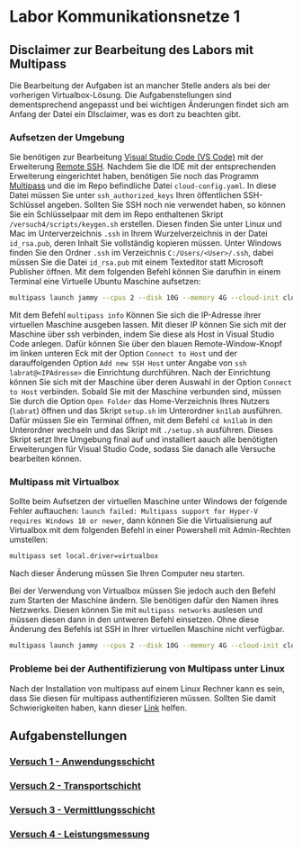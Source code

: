 # Labor Kommunikationsnetze 1

## Disclaimer zur Bearbeitung des Labors mit Multipass
Die Bearbeitung der Aufgaben ist an mancher Stelle anders als bei der vorherigen Virtualbox-Lösung. Die Aufgabenstellungen sind dementsprechend angepasst und bei wichtigen Änderungen findet sich am Anfang der Datei ein DIsclaimer, was es dort zu beachten gibt.

### Aufsetzen der Umgebung
Sie benötigen zur Bearbeitung [Visual Studio Code (VS Code)](https://code.visualstudio.com) mit der Erweiterung [Remote SSH](https://marketplace.visualstudio.com/items?itemName=ms-vscode-remote.remote-ssh). Nachdem Sie die IDE mit der entsprechenden Erweiterung eingerichtet haben, benötigen Sie noch das Programm [Multipass](https://multipass.run/) und die im Repo befindliche Datei `cloud-config.yaml`. In diese Datei müssen Sie unter `ssh_authorized_keys` Ihren öffentlichen SSH-Schlüssel angeben. Sollten Sie SSH noch nie verwendet haben, so können Sie ein Schlüsselpaar mit dem im Repo enthaltenen Skript `/versuch4/scripts/keygen.sh` erstellen. Diesen finden Sie unter Linux und Mac im Unterverzeichnis `.ssh` in Ihrem Wurzelverzeichnis in der Datei `id_rsa.pub`, deren Inhalt Sie vollständig kopieren müssen. Unter Windows finden Sie den Ordner `.ssh` im Verzeichnis `C:/Users/<User>/.ssh`, dabei müssen Sie die Datei `id_rsa.pub` mit einem Texteditor statt Microsoft Publisher öffnen. Mit dem folgenden Befehl können Sie darufhin in einem Terminal eine Virtuelle Ubuntu Maschine aufsetzen: 
```bash
multipass launch jammy --cpus 2 --disk 10G --memory 4G --cloud-init cloud-config.yaml
```
Mit dem Befehl `multipass info` Können Sie sich die IP-Adresse ihrer virtuellen Maschine ausgeben lassen. Mit dieser IP können Sie sich mit der Maschine über ssh verbinden, indem Sie diese als Host in Visual Studio Code anlegen. Dafür können Sie über den blauen Remote-Window-Knopf im linken unteren Eck mit der Option `Connect to Host` und der darauffolgenden Option `Add new SSH Host` unter Angabe von `ssh labrat@<IPAdresse>` die Einrichtung durchführen. Nach der Einrichtung können Sie sich mit der Maschine über deren Auswahl in der Option `Connect to Host` verbinden. Sobald Sie mit der Maschine verbunden sind, müssen Sie durch die Option `Open Folder` das Home-Verzeichnis Ihres Nutzers (`labrat`) öffnen und das Skript `setup.sh` im Unterordner `kn1lab` ausführen. Dafür müssen Sie ein Terminal öffnen, mit dem Befehl `cd kn1lab` in den Unterordner wechseln und das Skript mit `./setup.sh` ausführen. Dieses Skript setzt Ihre Umgebung final auf und installiert aauch alle benötigten Erweiterungen für Visual Studio Code, sodass Sie danach alle Versuche bearbeiten können.

### Multipass mit Virtualbox
Sollte beim Aufsetzen der virtuellen Maschine unter Windows der folgende Fehler auftauchen: `launch failed: Multipass support for Hyper-V requires Windows 10 or newer`, dann können Sie die Virtualisierung auf Virtualbox mit dem folgenden Befehl in einer Powershell mit Admin-Rechten umstellen:
```bash
multipass set local.driver=virtualbox
```
Nach dieser Änderung müssen Sie Ihren Computer neu starten.

Bei der Verwendung von Virtualbox müssen Sie jedoch auch den Befehl zum Starten der Maschine ändern. SIe benötigen dafür den Namen ihres Netzwerks. Diesen können Sie mit `multipass networks` auslesen und müssen diesen dann in den untweren Befehl einsetzen. Ohne diese Änderung des Befehls ist SSH in Ihrer virtuellen Maschine nicht verfügbar.
```bash
multipass launch jammy --cpus 2 --disk 10G --memory 4G --cloud-init cloud-config.yaml --network name="<Netzwerk-Name>"
```

### Probleme bei der Authentifizierung von Multipass unter Linux
Nach der Installation von multipass auf einem Linux Rechner kann es sein, dass Sie diesen für multipass authentifizieren müssen. Sollten Sie damit Schwierigkeiten haben, kann dieser [Link](https://multipass.run/docs/authenticating-clients) helfen.

## Aufgabenstellungen

### [Versuch 1 - Anwendungsschicht](versuch1/aufgabenstellung.md)
### [Versuch 2 - Transportschicht](versuch2/aufgabenstellung.md)
### [Versuch 3 - Vermittlungsschicht](versuch3/aufgabenstellung.md)
### [Versuch 4 - Leistungsmessung](versuch4/aufgabenstellung.md)
